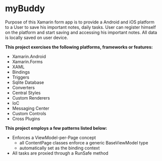 # myBuddy
Purpose of this Xamarin form app is to provide a Android and iOS platform to a User to save his important notes, daily tasks. User can register himself on the platform and start saving and accessing his important notes. All data is locally saved on user device.

**This project exercises the following platforms, frameworks or features:**

- Xamarin.Android
- Xamarin.Forms
- XAML
- Bindings
- Triggers
- Sqlite Database
- Converters
- Central Styles
- Custom Renderers
- IoC
- Messaging Center
- Custom Controls
- Cross Plugins

**This project employs a few patterns listed below:**
- Enforces a ViewModel-per-Page concept
  - all ContentPage classes enforce a generic BaseViewModel type
  - automatically set as the binding context
- All tasks are proxied through a RunSafe method
